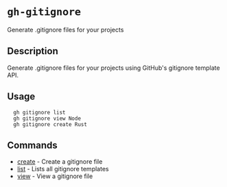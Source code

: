 # `gh-gitignore`

Generate .gitignore files for your projects

## Description

Generate .gitignore files for your projects using GitHub's gitignore template API.

## Usage

```
  gh gitignore list
  gh gitignore view Node
  gh gitignore create Rust
```

## Commands


- [create](create.md) - Create a gitignore file
- [list](list.md) - Lists all gitignore templates
- [view](view.md) - View a gitignore file
